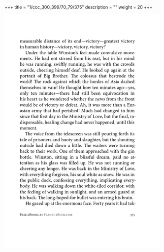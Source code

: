 +++
title = "1/ccc_300_399/70_79/375"
description = ""
weight = 20
+++

<img class="center-fit-jpg" src="/jpg_/out_jpg_1984__375.jpg" ></img>

